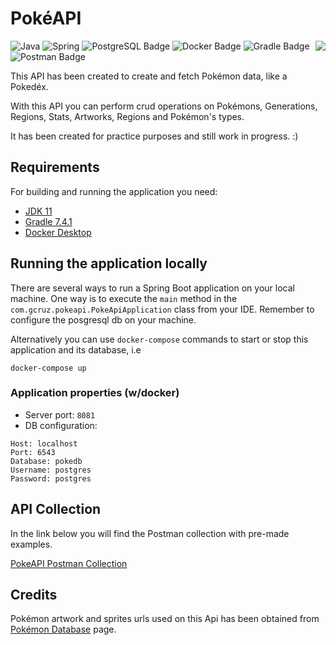 # PokéAPI
![Java](https://img.shields.io/badge/java-%23ED8B00.svg?style=for-the-badge&logo=java&logoColor=white) ![Spring](https://img.shields.io/badge/spring-%236DB33F.svg?style=for-the-badge&logo=spring&logoColor=white) ![PostgreSQL Badge](https://img.shields.io/badge/PostgreSQL-4169E1?logo=postgresql&logoColor=fff&style=for-the-badge) ![Docker Badge](https://img.shields.io/badge/Docker-2496ED?logo=docker&logoColor=fff&style=for-the-badge)
<img src="https://img.pokemondb.net/sprites/home/normal/pikachu-original-cap.png" align="right" /> ![Gradle Badge](https://img.shields.io/badge/Gradle-02303A?logo=gradle&logoColor=fff&style=for-the-badge) ![Postman Badge](https://img.shields.io/badge/Postman-FF6C37?logo=postman&logoColor=fff&style=for-the-badge) 

This API has been created to create and fetch Pokémon data, like a Pokedéx. 

With this API you can perform crud operations on Pokémons, Generations, Regions, Stats, Artworks, Regions and Pokémon's types.

It has been created for practice purposes and still work in progress. :) 

## Requirements
For building and running the application you need:

- [JDK 11](https://www.oracle.com/java/technologies/javase/jdk11-archive-downloads.html)
- [Gradle 7.4.1](https://gradle.org/)
- [Docker Desktop](https://www.docker.com/products/docker-desktop/)

## Running the application locally

There are several ways to run a Spring Boot application on your local machine. One way is to execute the `main` method in the `com.gcruz.pokeapi.PokeApiApplication` class from your IDE. Remember to configure the posgresql db on your machine.


Alternatively you can use `docker-compose` commands to start or stop this application and its database, i.e

```shell
docker-compose up
```

### Application properties (w/docker)
- Server port: `8081`
- DB configuration:
```shell
Host: localhost 
Port: 6543
Database: pokedb
Username: postgres 
Password: postgres
```

## API Collection
In the link below you will find the Postman collection with pre-made examples.

[PokeAPI Postman Collection](https://documenter.getpostman.com/view/17083920/UzBjt8H6)

## Credits
Pokémon artwork and sprites urls used on this Api has been obtained from [Pokémon Database](https://pokemondb.net/) page.
